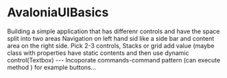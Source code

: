 # AvaloniaUIBasics

Building a simple application that has differenr controls and have the space split into two areas Navigation on left hand sid like a side bar and content area on the right side.
Pick 2-3 controls, Stacks or grid add value (maybe class with properties have static contents and then use dynamic control(Textbox) --- Incoporate commands-command pattern (can execute method ) for example buttons...
